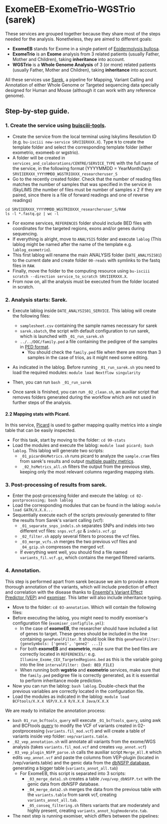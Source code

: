 # ExomeEB-ExomeTrio-WGSTrio (sarek)

These services are grouped together because they share most of the steps needed for the analysis. Nonetheless, they are aimed to different goals:
- **ExomeEB** stands for Exome in a single patient of [Epidermolysis bullosa](https://www.mayoclinic.org/diseases-conditions/epidermolysis-bullosa/symptoms-causes/syc-20361062).
- **ExomeTrio** is an **Exome** analysis from 3 related patients (usually Father, Mother and Children), taking **inheritance** into account.
- **WGSTrio** is a **Whole Genome Analysis** of 3 (or more) related patients (usually Father, Mother and Children), taking **inheritance** into account.

All these services use [Sarek](https://nf-co.re/sarek/3.4.0), a pipeline for Mapping, Variant Calling and Annotation of either Whole Genome or Targeted sequencing data specially designed for Human and Mouse (although it can work with any reference genome).

## Step-by-step guide.

### 1. Create the service using [buisciii-tools](https://github.com/BU-ISCIII/buisciii-tools).

- Create the service from the local terminal using Iskylims Resolution ID (e.g. `bu-isciii new-service SRVIIERXXX.X`). Type `N` to create the template folder and select the corresponding template folder (either exometrio, exomeeb or wgstrio).
- A folder will be created in `services_and_colaborations/CENTRE/SERVICE_TYPE` with the full name of the service, in the following format (YYYYMMDD = YearMonthDay):
`SRVIIERXXX_YYYYMMDD_WGSTRIOXXX_researcheruser_S`
- Go to the recently created folder. Check that the number of reading files matches the number of samples that was specified in the service in iSkyLIMS (the number of files must be number of samples x 2 if they are paired, since there is a file of forward readings and one of reverse readings)
```
cd SRVIIERXXX_YYYYMMDD_WGSTRIOXXX_researcheruser_S/RAW
ls -l *.fastq.gz | wc -l
```
- For exome services, `REFERENCES` folder should include BED files with coordinates for the targeted regions, exons and/or genes during sequencing.
- If everything is alright, move to `ANALYSIS` folder and execute `lablog` (This lablog might be named after the name of the template e.g. `lablog_exometrio`).
- This first lablog will rename the main ANALYSIS folder (`DATE_ANALYSIS01`) to the current date and create folder `00-reads` with symlinks to the fastq files in `RAW`.
- Finally, move the folder to the computing resource using `bu-isciii scratch --direction service_to_scratch SRVIIERXXX.X`.
- From now on, all the analysis must be executed from the folder located in scratch.

### 2. Analysis starts: Sarek.

- Execute lablog inside `DATE_ANALYSIS01_SERVICE`. This lablog will create the following files:
  - `samplesheet.csv` containing the sample names necessary for sarek
  - `sarek.sbatch`, the script with default configuration to run sarek, which is launched with `_01_run_sarek.sh`
  - `../../DOC/family.ped` a file containing the pedigree of the samples in [PED format](https://gatk.broadinstitute.org/hc/en-us/articles/360035531972-PED-Pedigree-format).
     - You should check the `family.ped` file when there are more than 3 samples in the case of trios, as it might need some editing.

- As indicated in the lablog. Before running `_01_run_sarek.sh` you need to load the required modules: `module load Nextflow singularity`
- Then, you can run `bash _01_run_sarek` 
- Once sarek is finished, you can run `_02_clean.sh`, an auxiliar script that removes folders generated during the workflow which are not used in further steps of the analysis.

#### 2.2 Mapping stats with Picard.

In this service, [Picard](https://broadinstitute.github.io/picard/) is used to gather mapping quality metrics into a single table that can be easily inspected.
- For this task, start by moving to the folder: `cd 99-stats`
- Load the modules and execute the lablog: `module load picard; bash lablog`. This lablog will generate two scripts:
  - `_01_picardHsMetrics.sh` runs picard to analyze the `sample.cram` files from sarek's results and output [multiple quality metrics](http://broadinstitute.github.io/picard/picard-metric-definitions.html#HsMetrics).
  - ` _02_hsMetrics_all.sh` filters the output from the previous step, keeping only the most relevant columns regarding mapping stats.

### 3. Post-processing of results from sarek.

- Enter the post-processing folder and execute the lablog: `cd 02-postprocessing; bash lablog`
- Load the corresponding modules that can be found in the lablog: `module load GATK/X.X.X...`
- Sequentially execute each of the scripts previously generated to filter the results from Sarek's variant calling (vcf):
  - `_01_separate_snps_indels.sh` separates SNPs and indels into two different vcf files: `snps.vcf.gz` & `indels.vcf.gz`
  - `_02_filter.sh` apply several filters to process the vcf files.
  - `_03_merge_vcfs.sh` merges the two previous vcf files and `_04_gzip.sh` compresses the merged vcf.
  - If everything went well, you should find a file named `variants_fil.vcf.gz`, which contains the merged filtered variants.

### 4. Annotation.

This step is performed apart from sarek because we aim to provide a more thorough annotation of the variants, which will include prediction of effect and correlation with the disease thanks to [Ensembl's Variant Effect Predictor (VEP)](https://www.ensembl.org/info/docs/tools/vep/index.html) and [exomiser](https://exomiser.readthedocs.io/en/latest/advanced_analysis.html). This latter will also include inheritance typing.

- Move to the folder: `cd 03-annotation`. Which will contain the following files:
- Before executing the lablog, you might need to modify exomiser's configuration file (`exomiser_configfile.yml`):
  - In the case of **exomeEB**, the researcher should have included a list of genes to target. These genes should be included in the line containing `genePanelFilter`. It should look like this `genePanelFilter: {geneSymbols: ['gene1', 'gene2' ...]}`
  - For both **exomeEB** and **exometrio**, make sure that the bed files are correctly located in `REFERENCES/`: e.g. `Illumine_Exome_CEX_TargetedRegions.bed` as this is the variable going into the line `intervalFilter: {bed: BED_FILE}`
  - When running both **wgstrio** and **exometrio** services, make sure that the `family.ped` pedigree file is correctly generated, as it is essential to perform inheritance mode prediction.
- Now you can run the lablog: `bash lablog`. Double-check that the previous variables are correctly located in the configuration file.
- Load the modules as indicated in the lablog: `module load BCFtools/X.X.X VEP/X.X.X R/X.X.X Java/X.X.X`

We are ready to initialize the annotation process:
- `bash 01_run_bcftools_query` will execute `_01_bcftools_query`, using awk and BCFtools [query](https://samtools.github.io/bcftools/howtos/query.html) to modify the VCF of variants created in 02-postprocessing (`variants.fil_mod.vcf`) and will create a table of variants inside vep folder: `vep/variants.table`.
- `_02_vep_annotation.sh` will annotate all variants from the exome/WGS analysis (takes `variants.fil_mod.vcf` and creates `vep_annot.vcf`)
- `_03_vep_plugin_NSFP_parse.sh` calls the auxiliar script `Merge_All.R` which edits `vep_annot.vcf` and paste the columns from VEP-plugin (located in /vep/variants.table) and the genic data from the [dbNSFP database](http://database.liulab.science/dbNSFP), generating a bigger table (`variants_annot_all.tab`)
  - For ExomeEB, this script is separated into 3 scripts: 
    - `_03_merge_data1.sh` creates a table `/vep/vep_dbNSFP.txt` with the genic data from dbNSFP database.
    - `_04_merge_data2.sh` merges the data from the previous table with the `variants.table` from sarek vcf, creating `variants_annot_all.tab`.
    - `_05_conseq_filtering.sh` filters variants that are moderately and highly present, creating `variants_annot_highmoderate.tab`.
- The next step is running exomiser, which differs between the pipelines: